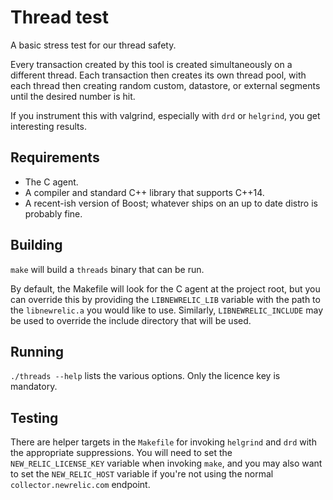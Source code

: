 # Thread test

A basic stress test for our thread safety.

Every transaction created by this tool is created simultaneously on a different
thread. Each transaction then creates its own thread pool, with each thread
then creating random custom, datastore, or external segments until the desired
number is hit.

If you instrument this with valgrind, especially with `drd` or `helgrind`, you
get interesting results.

## Requirements

* The C agent.
* A compiler and standard C++ library that supports C++14.
* A recent-ish version of Boost; whatever ships on an up to date distro is
  probably fine.

## Building

`make` will build a `threads` binary that can be run.

By default, the Makefile will look for the C agent at the project root, but you
can override this by providing the `LIBNEWRELIC_LIB` variable with the path to
the `libnewrelic.a` you would like to use. Similarly, `LIBNEWRELIC_INCLUDE` may
be used to override the include directory that will be used.

## Running

`./threads --help` lists the various options. Only the licence key is
mandatory.

## Testing

There are helper targets in the `Makefile` for invoking `helgrind` and `drd`
with the appropriate suppressions. You will need to set the
`NEW_RELIC_LICENSE_KEY` variable when invoking `make`, and you may also want to
set the `NEW_RELIC_HOST` variable if you're not using the normal
`collector.newrelic.com` endpoint.
